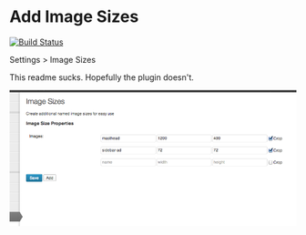 Add Image Sizes
===============

[![Build Status](https://travis-ci.org/trepmal/add-image-sizes.png?branch=master)](https://travis-ci.org/trepmal/add-image-sizes)

Settings > Image Sizes

This readme sucks. Hopefully the plugin doesn't.

![screenshot](screenshot.png)
